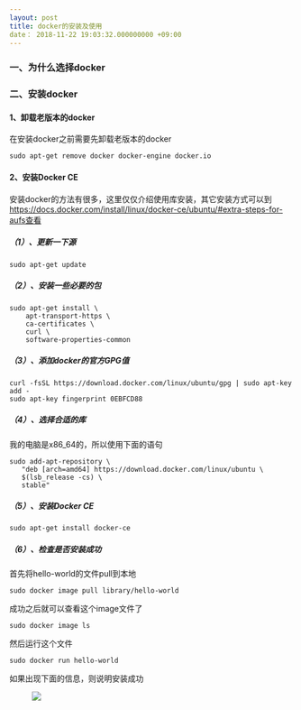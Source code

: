 ```yaml
---
layout: post
title: docker的安装及使用
date： 2018-11-22 19:03:32.000000000 +09:00
---
```


### 一、为什么选择docker

### 二、安装docker

#### 1、卸载老版本的docker

在安装docker之前需要先卸载老版本的docker

```
sudo apt-get remove docker docker-engine docker.io
```

#### 2、安装Docker CE 

安装docker的方法有很多，这里仅仅介绍使用库安装，其它安装方式可以到 https://docs.docker.com/install/linux/docker-ce/ubuntu/#extra-steps-for-aufs查看

##### （1）、更新一下源

```
sudo apt-get update
```

##### （2）、安装一些必要的包

```
sudo apt-get install \
    apt-transport-https \
    ca-certificates \
    curl \
    software-properties-common
```

##### （3）、添加docker的官方GPG值

```
curl -fsSL https://download.docker.com/linux/ubuntu/gpg | sudo apt-key add -
sudo apt-key fingerprint 0EBFCD88
```

##### （4）、选择合适的库

我的电脑是x86_64的，所以使用下面的语句

```
sudo add-apt-repository \
   "deb [arch=amd64] https://download.docker.com/linux/ubuntu \
   $(lsb_release -cs) \
   stable"
```

##### （5）、安装Docker CE

```
sudo apt-get install docker-ce
```

##### （6）、检查是否安装成功

首先将hello-world的文件pull到本地

```
sudo docker image pull library/hello-world
```

成功之后就可以查看这个image文件了

```
sudo docker image ls
```

然后运行这个文件

```
sudo docker run hello-world
```

如果出现下面的信息，则说明安装成功

<figure>
    <a><img src="{{site.url}}/my_pics/docker/hello_world.jpg"></a>
</figure>

